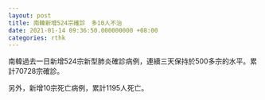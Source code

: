 ```yaml
---
layout: post
title: 南韓新增524宗確診　多10人不治
date: 2021-01-14 09:36:50.000000000 +08:00
categories: rthk
---
```


南韓過去一日新增524宗新型肺炎確診病例，連續三天保持於500多宗的水平。累計70728宗確診。

另外，新增10宗死亡病例，累計1195人死亡。
